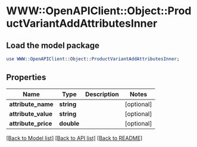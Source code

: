 # WWW::OpenAPIClient::Object::ProductVariantAddAttributesInner

## Load the model package
```perl
use WWW::OpenAPIClient::Object::ProductVariantAddAttributesInner;
```

## Properties
Name | Type | Description | Notes
------------ | ------------- | ------------- | -------------
**attribute_name** | **string** |  | [optional] 
**attribute_value** | **string** |  | [optional] 
**attribute_price** | **double** |  | [optional] 

[[Back to Model list]](../README.md#documentation-for-models) [[Back to API list]](../README.md#documentation-for-api-endpoints) [[Back to README]](../README.md)



